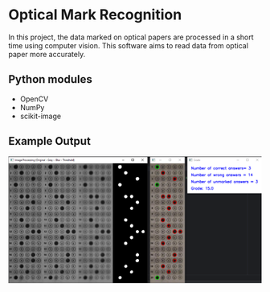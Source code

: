 # Optical Mark Recognition

In this project, the data marked on optical papers are processed in a short time using computer vision. This software aims to read data from optical paper more accurately. 

## Python modules
- OpenCV
- NumPy
- scikit-image

## Example Output
![alt text](example-1.png)